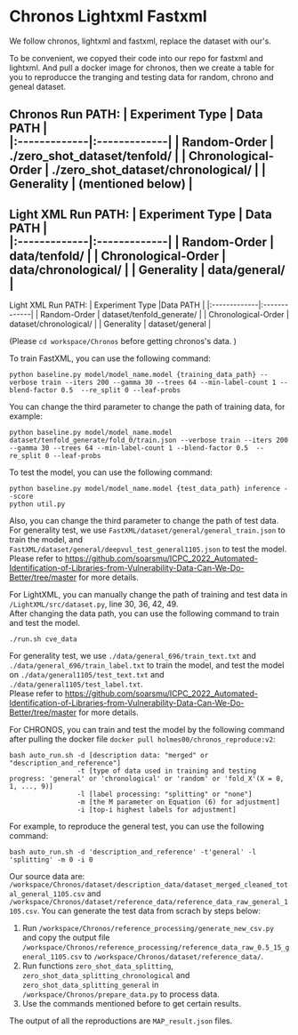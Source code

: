 # Chronos Lightxml Fastxml


We follow chronos, lightxml and fastxml, replace the dataset with our's. 

To be convenient, we copyed their code into our repo for fastxml and lightxml. And pull a docker image for chronos, then we create a table for you to reproducce the tranging and testing data for random, chrono and geneal dataset. 

Chronos Run PATH:
|    Experiment Type      | Data PATH        |  
|:-------------|:-------------|
| Random-Order      | ./zero_shot_dataset/tenfold/   |
| Chronological-Order     | ./zero_shot_dataset/chronological/     |
| Generality      | (mentioned below)       | 
-----
Light XML Run PATH:
|    Experiment Type      | Data PATH        |  
|:-------------|:-------------|
| Random-Order      |  data/tenfold/          | 
| Chronological-Order       | data/chronological/           | 
| Generality      |  data/general/               |
--------
Light XML Run PATH:
|   Experiment Type        |Data PATH  | 
|:-------------|:-------------|
| Random-Order      | dataset/tenfold_generate/    | 
| Chronological-Order     |  dataset/chronological/    | 
| Generality      | dataset/general   |

(Please  `cd workspace/Chronos` before getting chronos's data. )

To train FastXML, you can use the following command:<br>
```
python baseline.py model/model_name.model {training_data_path} --verbose train --iters 200 --gamma 30 --trees 64 --min-label-count 1 --blend-factor 0.5  --re_split 0 --leaf-probs
```
You can change the third parameter to change the path of training data, for example: <br>
```
python baseline.py model/model_name.model dataset/tenfold_generate/fold_0/train.json --verbose train --iters 200 --gamma 30 --trees 64 --min-label-count 1 --blend-factor 0.5  --re_split 0 --leaf-probs
```

To test the model, you can use the following command: <br>
```
python baseline.py model/model_name.model {test_data_path} inference --score
python util.py
```
Also, you can change the third parameter to change the path of test data. <br>
For generality test, we use `FastXML/dataset/general/general_train.json` to train the model, and `FastXML/dataset/general/deepvul_test_general1105.json` to test the model. <br>
Please refer to https://github.com/soarsmu/ICPC_2022_Automated-Identification-of-Libraries-from-Vulnerability-Data-Can-We-Do-Better/tree/master for more details. <br>

For LightXML, you can manually change the path of training and test data in `/LightXML/src/dataset.py`, line 30, 36, 42, 49. <br>
After changing the data path, you can use the following command to train and test the model. <br>
```
./run.sh cve_data
```
For generality test, we use `./data/general_696/train_text.txt` and `./data/general_696/train_label.txt` to train the model, and test the model on `./data/general1105/test_text.txt` and `./data/general1105/test_label.txt`. <br>
Please refer to https://github.com/soarsmu/ICPC_2022_Automated-Identification-of-Libraries-from-Vulnerability-Data-Can-We-Do-Better/tree/master for more details. <br>

For CHRONOS, you can train and test the model by the following command after pulling the docker file ```docker pull holmes00/chronos_reproduce:v2```: <br> 
```
bash auto_run.sh -d [description data: "merged" or "description_and_reference"]
                 -t [type of data used in training and testing progress: 'general' or 'chronological' or 'random' or 'fold_X'(X = 0, 1, ..., 9)]
                 -l [label processing: "splitting" or "none"]
                 -m [the M parameter on Equation (6) for adjustment] 
                 -i [top-i highest labels for adjustment]
``` 
For example, to reproduce the general test, you can use the following command: <br>
```
bash auto_run.sh -d 'description_and_reference' -t'general' -l 'splitting' -m 0 -i 0
```
Our source data are: `/workspace/Chronos/dataset/description_data/dataset_merged_cleaned_total_general_1105.csv` and `/workspace/Chronos/dataset/reference_data/reference_data_raw_general_1105.csv`. You can generate the test data from scrach by steps below: 
1. Run `/workspace/Chronos/reference_processing/generate_new_csv.py` and copy the output file `/workspace/Chronos/reference_processing/reference_data_raw_0.5_15_general_1105.csv` to `/workspace/Chronos/dataset/reference_data/`. 
2. Run functions `zero_shot_data_splitting`, `zero_shot_data_splitting_chronological` and `zero_shot_data_splitting_general` in `/workspace/Chronos/prepare_data.py` to process data. 
3. Use the commands mentioned before to get certain results. 

The output of all the reproductions are `MAP_result.json` files.